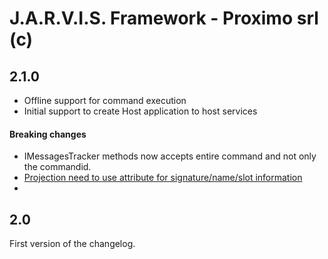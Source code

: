 J.A.R.V.I.S. Framework - Proximo srl (c)
====

## 2.1.0

- Offline support for command execution
- Initial support to create Host application to host services 

#### Breaking changes

- IMessagesTracker methods now accepts entire command and not only the commandid. 
- [Projection need to use attribute for signature/name/slot information](Wiki/BreakingChanges/2.1.0_ProjectionAttribute.md)
- 
## 2.0

First version of the changelog.

